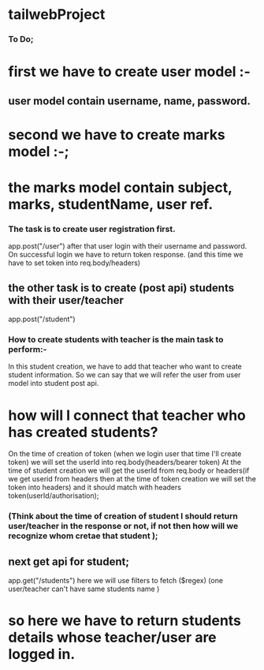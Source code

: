 # tailwebProject

### To Do;

# first we have to create user model :-
## user model contain username, name, password.

# second we have to create marks model :-;
# the marks model contain subject, marks, studentName, user ref.

### The task is to create user registration first.
app.post("/user")
after that user login with their username and password. On successful login we have to return token response.
(and this time we have to set token into req.body/headers)

##  the other task is to create (post api) students with their user/teacher
app.post("/student") 
### How to create students with teacher is the main task to perform:-
In this student creation, we have to add that teacher who want to create student information.
So we can say that we will refer the user from user model into student post api.
# how will I connect that teacher who has created students?
On the time of creation of token (when we login user that time I'll create token) we will set the userId into req.body(headers/bearer token)
At the time of student creation we will get the userId from req.body or headers(if we get userid from headers then at the time of token creation we will set the token into headers) and it should match with headers token(userId/authorisation);

### (Think about the time of creation of student I should return user/teacher in the response or not, if not then how will we recognize whom cretae that student );

## next get api for student;
app.get("/students") here we will use filters to fetch ($regex) (one user/teacher can't have same students name )
# so here we have to return students details whose teacher/user are logged in.





